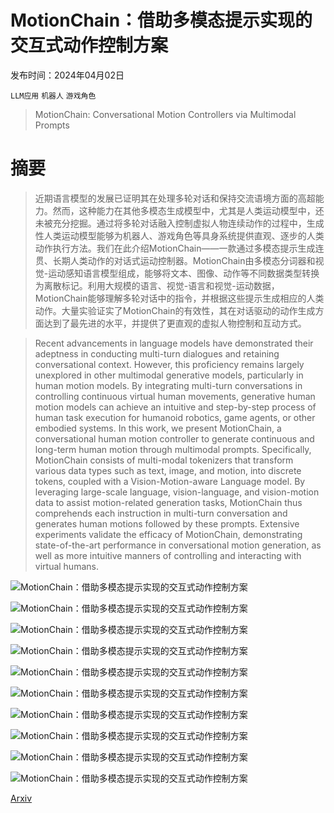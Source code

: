 # MotionChain：借助多模态提示实现的交互式动作控制方案

发布时间：2024年04月02日

`LLM应用` `机器人` `游戏角色`

> MotionChain: Conversational Motion Controllers via Multimodal Prompts

# 摘要

> 近期语言模型的发展已证明其在处理多轮对话和保持交流语境方面的高超能力。然而，这种能力在其他多模态生成模型中，尤其是人类运动模型中，还未被充分挖掘。通过将多轮对话融入控制虚拟人物连续动作的过程中，生成性人类运动模型能够为机器人、游戏角色等具身系统提供直观、逐步的人类动作执行方法。我们在此介绍MotionChain——一款通过多模态提示生成连贯、长期人类动作的对话式运动控制器。MotionChain由多模态分词器和视觉-运动感知语言模型组成，能够将文本、图像、动作等不同数据类型转换为离散标记。利用大规模的语言、视觉-语言和视觉-运动数据，MotionChain能够理解多轮对话中的指令，并根据这些提示生成相应的人类动作。大量实验证实了MotionChain的有效性，其在对话驱动的动作生成方面达到了最先进的水平，并提供了更直观的虚拟人物控制和互动方式。

> Recent advancements in language models have demonstrated their adeptness in conducting multi-turn dialogues and retaining conversational context. However, this proficiency remains largely unexplored in other multimodal generative models, particularly in human motion models. By integrating multi-turn conversations in controlling continuous virtual human movements, generative human motion models can achieve an intuitive and step-by-step process of human task execution for humanoid robotics, game agents, or other embodied systems. In this work, we present MotionChain, a conversational human motion controller to generate continuous and long-term human motion through multimodal prompts. Specifically, MotionChain consists of multi-modal tokenizers that transform various data types such as text, image, and motion, into discrete tokens, coupled with a Vision-Motion-aware Language model. By leveraging large-scale language, vision-language, and vision-motion data to assist motion-related generation tasks, MotionChain thus comprehends each instruction in multi-turn conversation and generates human motions followed by these prompts. Extensive experiments validate the efficacy of MotionChain, demonstrating state-of-the-art performance in conversational motion generation, as well as more intuitive manners of controlling and interacting with virtual humans.

![MotionChain：借助多模态提示实现的交互式动作控制方案](../../../paper_images/2404.01700/x1.png)

![MotionChain：借助多模态提示实现的交互式动作控制方案](../../../paper_images/2404.01700/x2.png)

![MotionChain：借助多模态提示实现的交互式动作控制方案](../../../paper_images/2404.01700/x3.png)

![MotionChain：借助多模态提示实现的交互式动作控制方案](../../../paper_images/2404.01700/x4.png)

![MotionChain：借助多模态提示实现的交互式动作控制方案](../../../paper_images/2404.01700/x5.png)

![MotionChain：借助多模态提示实现的交互式动作控制方案](../../../paper_images/2404.01700/x6.png)

![MotionChain：借助多模态提示实现的交互式动作控制方案](../../../paper_images/2404.01700/x8.png)

![MotionChain：借助多模态提示实现的交互式动作控制方案](../../../paper_images/2404.01700/x9.png)

![MotionChain：借助多模态提示实现的交互式动作控制方案](../../../paper_images/2404.01700/x13.png)

![MotionChain：借助多模态提示实现的交互式动作控制方案](../../../paper_images/2404.01700/x14.png)

[Arxiv](https://arxiv.org/abs/2404.01700)